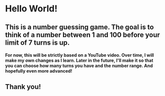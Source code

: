 # Hello World!

## This is a number guessing game. The goal is to think of a number between 1 and 100 before your limit of 7 turns is up.

#### For now, this will be strictly based on a YouTube video. Over time, I will make my own changes as I learn.  Later in the future, I'll make it so that you can choose how many turns you have and the number range. And hopefully even more advanced! 

## Thank you! 